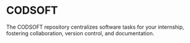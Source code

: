 # CODSOFT
The CODSOFT repository centralizes software tasks for your internship, fostering collaboration, version control, and documentation.
